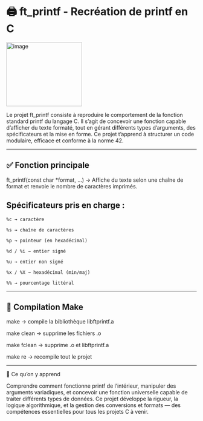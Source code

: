 # 🖨️ ft_printf - Recréation de printf en C

<img width="200" height="169" alt="image" src="https://github.com/user-attachments/assets/36666552-5a8e-4e2e-9689-89531f30ce88" />

Le projet ft_printf consiste à reproduire le comportement de la fonction standard printf du langage C.
Il s’agit de concevoir une fonction capable d’afficher du texte formaté, tout en gérant différents types d’arguments, des spécificateurs et la mise en forme.
Ce projet t’apprend à structurer un code modulaire, efficace et conforme à la norme 42.

---

## ✅ Fonction principale

ft_printf(const char *format, ...)
→ Affiche du texte selon une chaîne de format et renvoie le nombre de caractères imprimés.

## Spécificateurs pris en charge :

```%c → caractère```

```%s → chaîne de caractères```

```%p → pointeur (en hexadécimal)```

```%d / %i → entier signé```

```%u → entier non signé```

```%x / %X → hexadécimal (min/maj)```

```%% → pourcentage littéral```

---

## 🔧 Compilation Make

make → compile la bibliothèque libftprintf.a

make clean → supprime les fichiers .o

make fclean → supprime .o et libftprintf.a

make re → recompile tout le projet

---

🧠 Ce qu’on y apprend

Comprendre comment fonctionne printf de l’intérieur, manipuler des arguments variadiques, et concevoir une fonction universelle capable de traiter différents types de données.
Ce projet développe la rigueur, la logique algorithmique, et la gestion des conversions et formats — des compétences essentielles pour tous les projets C à venir.
